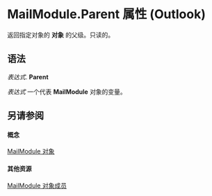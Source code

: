 
# MailModule.Parent 属性 (Outlook)

返回指定对象的 **对象** 的父级。只读的。


## 语法

 _表达式_. **Parent**

 _表达式_ 一个代表 **MailModule** 对象的变量。


## 另请参阅


#### 概念


[MailModule 对象](df20efe5-be5c-952d-c6b7-20c20a83fda0.md)
#### 其他资源


[MailModule 对象成员](a7ada12a-7075-b0ca-ec00-0556b7753747.md)
